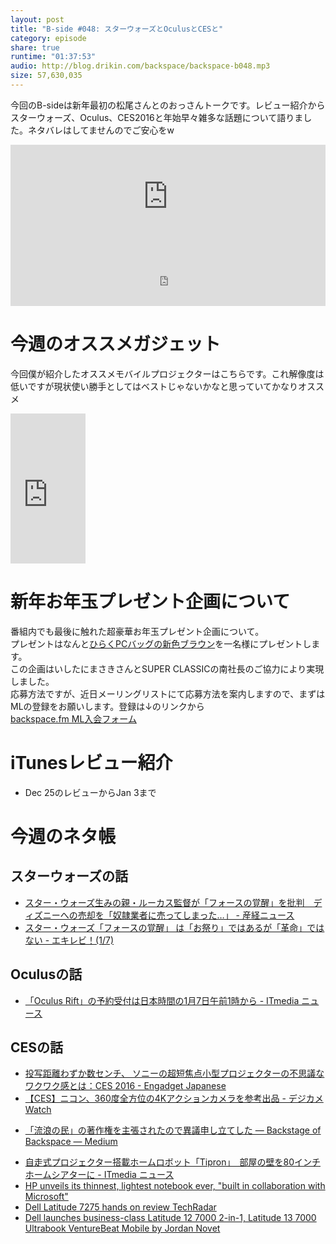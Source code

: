 ```yaml
---
layout: post
title: "B-side #048: スターウォーズとOculusとCESと"
category: episode
share: true
runtime: "01:37:53"
audio: http://blog.drikin.com/backspace/backspace-b048.mp3
size: 57,630,035
---
```


今回のB-sideは新年最初の松尾さんとのおっさんトークです。レビュー紹介からスターウォーズ、Oculus、CES2016と年始早々雑多な話題について語りました。ネタバレはしてませんのでご安心をw

<iframe width="100%" height="166" scrolling="no" frameborder="no" src="https://w.soundcloud.com/player/?url=https%3A//api.soundcloud.com/tracks/240798325&amp;color=ff5500&amp;auto_play=false&amp;hide_related=false&amp;show_comments=true&amp;show_user=true&amp;show_reposts=false"></iframe>
<iframe src="http://backspace.fm/subscribes.html" width="100%" height="92" scrolling="no" frameborder="0"></iframe>

# 今週のオススメガジェット
今回僕が紹介したオススメモバイルプロジェクターはこちらです。これ解像度は低いですが現状使い勝手としてはベストじゃないかなと思っていてかなりオススメ

<iframe src="http://rcm-fe.amazon-adsystem.com/e/cm?lt1=_blank&bc1=000000&IS2=1&bg1=FFFFFF&fc1=000000&lc1=0000FF&t=driftking-22&o=9&p=8&l=as4&m=amazon&f=ifr&ref=ss_til&asins=B00LZOQYAU" style="width:120px;height:240px;" scrolling="no" marginwidth="0" marginheight="0" frameborder="0"></iframe>

# 新年お年玉プレゼント企画について
番組内でも最後に触れた超豪華お年玉プレゼント企画について。  
プレゼントはなんと[ひらくPCバッグの新色ブラウン](http://superclassic.jp/?pid=41001)を一名様にプレゼントします。  
この企画はいしたにまさきさんとSUPER CLASSICの南社長のご協力により実現しました。  
応募方法ですが、近日メーリングリストにて応募方法を案内しますので、まずはMLの登録をお願いします。登録は↓のリンクから  
[backspace.fm ML入会フォーム](http://backspace.us11.list-manage.com/subscribe?u=09c933bd3997c1d16dbed156a&id=84b6529b91)

# iTunesレビュー紹介
- Dec 25のレビューからJan 3まで

# 今週のネタ帳

## スターウォーズの話
- [スター・ウォーズ生みの親・ルーカス監督が「フォースの覚醒」を批判　ディズニーへの売却を「奴隷業者に売ってしまった…」 - 産経ニュース](http://www.sankei.com/smp/entertainments/news/160103/ent1601030008-s.html)
- [スター・ウォーズ「フォースの覚醒」 は「お祭り」ではあるが「革命」ではない - エキレビ！(1/7)](http://www.excite.co.jp/News/reviewmov/20160104/E1451486544116.html)

## Oculusの話
- [「Oculus Rift」の予約受付は日本時間の1月7日午前1時から - ITmedia ニュース](http://www.itmedia.co.jp/news/articles/1601/05/news044.html)

## CESの話
- [投写距離わずか数センチ、 ソニーの超短焦点小型プロジェクターの不思議なワクワク感とは：CES 2016 - Engadget Japanese](http://japanese.engadget.com/2016/01/06/ces-2016/)
- [【CES】ニコン、360度全方位の4Kアクションカメラを参考出品 - デジカメ Watch](http://dc.watch.impress.co.jp/docs/news/20160106_737826.html)
* [「流浪の民」の著作権を主張されたので異議申し立てした — Backstage of Backspace — Medium](https://medium.com/backstage-of-backspace/%E6%B5%81%E6%B5%AA%E3%81%AE%E6%B0%91-%E3%81%AE%E8%91%97%E4%BD%9C%E6%A8%A9%E3%82%92%E4%B8%BB%E5%BC%B5%E3%81%95%E3%82%8C%E3%81%9F%E3%81%AE%E3%81%A7%E7%95%B0%E8%AD%B0%E7%94%B3%E3%81%97%E7%AB%8B%E3%81%A6%E3%81%97%E3%81%9F-19643a3d858#.up5fmo4qe)
- [自走式プロジェクター搭載ホームロボット「Tipron」　部屋の壁を80インチホームシアターに - ITmedia ニュース](http://www.itmedia.co.jp/news/articles/1601/05/news080.html)
- [HP unveils its thinnest, lightest notebook ever, "built in collaboration with Microsoft"](http://www.neowin.net/news/hp-unveils-its-thinnest-lightest-notebook-ever-built-in-collaboration-with-microsoft)
- [Dell Latitude 7275 hands on review  TechRadar](http://www.techradar.com/reviews/pc-mac/laptops-portable-pcs/dell-latitude-7275-1311441/review)
- [Dell launches business-class Latitude 12 7000 2-in-1, Latitude 13 7000 Ultrabook  VentureBeat  Mobile  by Jordan Novet](http://venturebeat.com/2016/01/06/dell-launches-business-class-latitude-12-7000-2-in-1-latitude-13-7000-ultrabook/)

